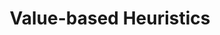 ---
title: Value-based Heuristics
excerpt: "Heuristics that determine our attitude and behavior towards design or the world and the way we work"
layout: collection
permalink: /value-based-heuristics/
collection: value-based-heuristics
entries_layout: list
sidebar:
  nav: "heuristics"
---